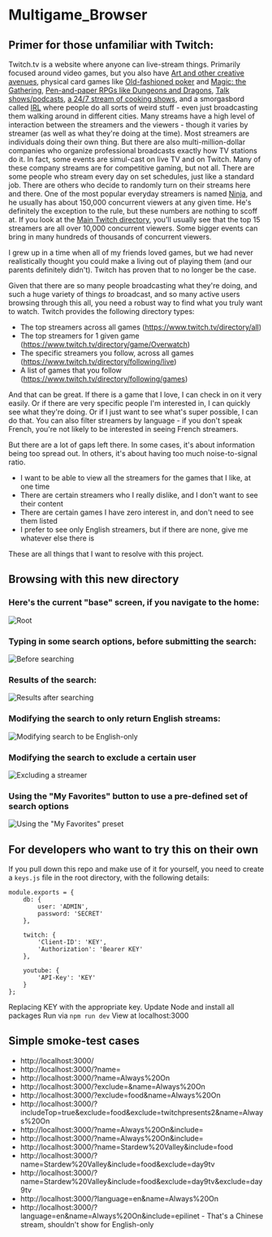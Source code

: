 # Multigame_Browser

## Primer for those unfamiliar with Twitch:
Twitch.tv is a website where anyone can live-stream things. Primarily focused around video games, but you also have [Art and other creative avenues](https://www.twitch.tv/directory/creative), physical card games like [Old-fashioned poker](https://www.twitch.tv/directory/game/Poker) and [Magic: the Gathering](https://www.twitch.tv/directory/game/Magic%3A%20The%20Gathering), [Pen-and-paper RPGs like Dungeons and Dragons](https://www.twitch.tv/directory/game/Dungeons%20%26%20Dragons), [Talk shows/podcasts](https://www.twitch.tv/directory/game/Talk%20Shows), [a 24/7 stream of cooking shows](https://www.twitch.tv/food), and a smorgasbord called [IRL](https://www.twitch.tv/directory/game/IRL) where people do all sorts of weird stuff - even just broadcasting them walking around in different cities.
Many streams have a high level of interaction between the streamers and the viewers - though it varies by streamer (as well as what they're doing at the time).
Most streamers are individuals doing their own thing. But there are also multi-million-dollar companies who organize professional broadcasts exactly how TV stations do it. In fact, some events are simul-cast on live TV and on Twitch. Many of these company streams are for competitive gaming, but not all.
There are some people who stream every day on set schedules, just like a standard job. There are others who decide to randomly turn on their streams here and there. 
One of the most popular everyday streamers is named [Ninja](https://www.twitch.tv/Ninja), and he usually has about 150,000 concurrent viewers at any given time. He's definitely the exception to the rule, but these numbers are nothing to scoff at. If you look at the [Main Twitch directory](https://www.twitch.tv/directory/all), you'll usually see that the top 15 streamers are all over 10,000 concurrent viewers. Some bigger events can bring in many hundreds of thousands of concurrent viewers.

I grew up in a time when all of my friends loved games, but we had never realistically thought you could make a living out of playing them (and our parents definitely didn't). Twitch has proven that to no longer be the case.

Given that there are so many people broadcasting what they're doing, and such a huge variety of things _to_ broadcast, and so many active users browsing through this all, you need a robust way to find what you truly want to watch.
Twitch provides the following directory types:
* The top streamers across all games (https://www.twitch.tv/directory/all)
* The top streamers for 1 given game (https://www.twitch.tv/directory/game/Overwatch)
* The specific streamers you follow, across all games (https://www.twitch.tv/directory/following/live)
* A list of games that you follow (https://www.twitch.tv/directory/following/games)

And that can be great. If there is a game that I love, I can check in on it very easily. Or if there are very specific people I'm interested in, I can quickly see what they're doing. Or if I just want to see what's super possible, I can do that.
You can also filter streamers by language - if you don't speak French, you're not likely to be interested in seeing French streamers.

But there are a lot of gaps left there. In some cases, it's about information being too spread out. In others, it's about having too much noise-to-signal ratio.
* I want to be able to view all the streamers for the games that I like, at one time
* There are certain streamers who I really dislike, and I don't want to see their content
* There are certain games I have zero interest in, and don't need to see them listed
* I prefer to see only English streamers, but if there are none, give me whatever else there is

These are all things that I want to resolve with this project. 

## Browsing with this new directory
### Here's the current "base" screen, if you navigate to the home:
![Root](./github_images/1_root.png)
### Typing in some search options, before submitting the search: 
![Before searching](./github_images/2_presearch.png)

### Results of the search:
![Results after searching](./github_images/3_postsearch.png)

### Modifying the search to only return English streams:
![Modifying search to be English-only](./github_images/4_english_only.png)

### Modifying the search to exclude a certain user
![Excluding a streamer](./github_images/5_exclude.png)

### Using the "My Favorites" button to use a pre-defined set of search options
![Using the "My Favorites" preset](./github_images/6_my_faves.png)


## For developers who want to try this on their own
If you pull down this repo and make use of it for yourself, you need to create a `keys.js` file in the root directory, with the following details:

    module.exports = {
        db: {
            user: 'ADMIN',
            password: 'SECRET'
        },
    
        twitch: {
            'Client-ID': 'KEY',
            'Authorization': 'Bearer KEY'
        },
    
        youtube: {
            'API-Key': 'KEY'
        }
    };
Replacing KEY with the appropriate key.
Update Node and install all packages
Run via `npm run dev`
View at localhost:3000


## Simple smoke-test cases
* http://localhost:3000/
* http://localhost:3000/?name=
* http://localhost:3000/?name=Always%20On
* http://localhost:3000/?exclude=&name=Always%20On
* http://localhost:3000/?exclude=food&name=Always%20On
* http://localhost:3000/?includeTop=true&exclude=food&exclude=twitchpresents2&name=Always%20On
* http://localhost:3000/?name=Always%20On&include=
* http://localhost:3000/?name=Always%20On&include=
* http://localhost:3000/?name=Stardew%20Valley&include=food
* http://localhost:3000/?name=Stardew%20Valley&include=food&exclude=day9tv
* http://localhost:3000/?name=Stardew%20Valley&include=food&exclude=day9tv&exclude=day9tv
* http://localhost:3000/?language=en&name=Always%20On
* http://localhost:3000/?language=en&name=Always%20On&include=epilinet  - That's a Chinese stream, shouldn't show for English-only

